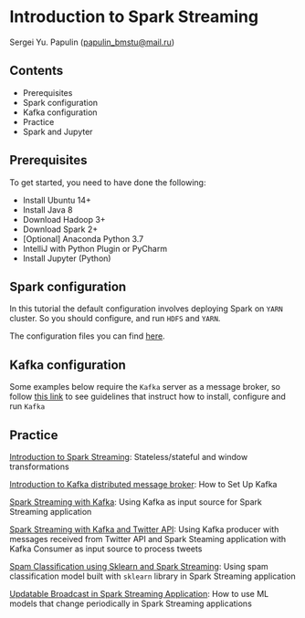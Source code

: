 # Introduction to Spark Streaming
Sergei Yu. Papulin (papulin_bmstu@mail.ru)


## Contents

- Prerequisites
- Spark configuration
- Kafka configuration
- Practice
- Spark and Jupyter

## Prerequisites

To get started, you need to have done the following:

- Install Ubuntu 14+
- Install Java 8
- Download Hadoop 3+
- Download Spark 2+
- [Optional] Anaconda Python 3.7
- IntelliJ with Python Plugin or PyCharm
- Install Jupyter (Python)

## Spark configuration

In this tutorial the default configuration involves deploying Spark on `YARN` cluster. So you should configure, and run `HDFS` and `YARN`.

The configuration files you can find [here](spark_basics.md).

## Kafka configuration

Some examples below require the `Kafka` server as a message broker, so follow [this link](kafka_basics.md) to see guidelines that instruct how to install, configure and run `Kafka`

## Practice

[Introduction to Spark Streaming](https://github.com/BigDataProcSystems/Spark_Streaming/blob/master/docs/spark_streaming_intro.md): Stateless/stateful and window transformations 

[Introduction to Kafka distributed message broker](../docs/kafka_basics.md): How to Set Up Kafka

[Spark Streaming with Kafka](https://github.com/BigDataProcSystems/Spark_Streaming/blob/master/docs/spark_streaming_kafka.md): Using Kafka as input source for Spark Streaming application

[Spark Streaming with Kafka and Twitter API](https://github.com/BigDataProcSystems/Spark_Streaming/blob/master/docs/spark_streaming_kafka_tweets.md): Using Kafka producer with messages received from Twitter API and Spark Steaming application with Kafka Consumer as input source to process tweets

[Spam Classification using Sklearn and Spark Streaming](https://github.com/BigDataProcSystems/Spark_Streaming/blob/master/docs/spark_streaming_classifier.md): Using spam classification model built with `sklearn` library in Spark Streaming application

[Updatable Broadcast in Spark Streaming Application](https://github.com/BigDataProcSystems/Spark_Streaming/blob/master/docs/spark_streaming_update.md): How to use ML models that change periodically in Spark Streaming applications 

